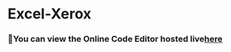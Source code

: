 # Excel-Xerox

### 👀You can view the Online Code Editor hosted live[here](https://hansrajrouniyar47.github.io/Excel-Xerox/)
